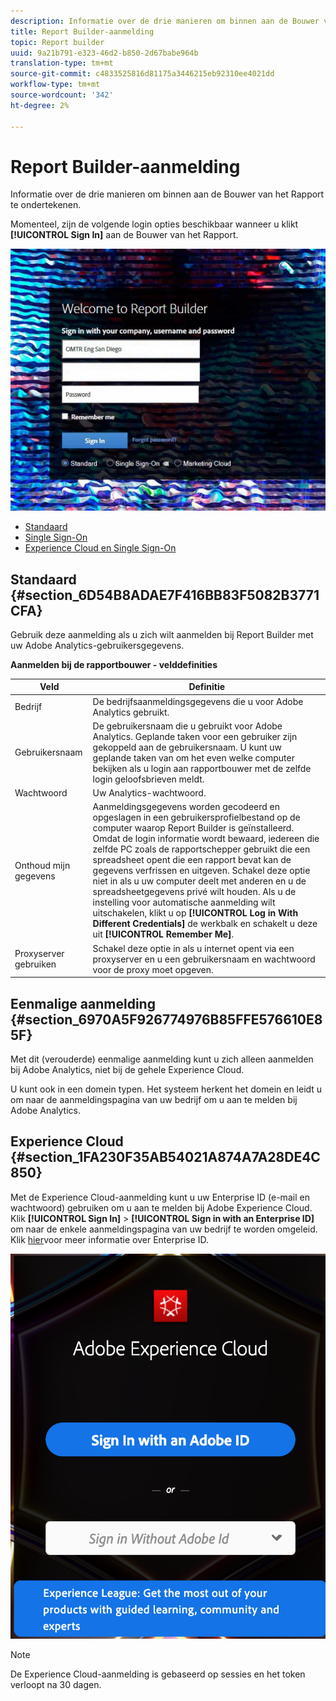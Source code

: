 ```yaml
---
description: Informatie over de drie manieren om binnen aan de Bouwer van het Rapport te ondertekenen.
title: Report Builder-aanmelding
topic: Report builder
uuid: 9a21b791-e323-46d2-b850-2d67babe964b
translation-type: tm+mt
source-git-commit: c4833525816d81175a3446215eb92310ee4021dd
workflow-type: tm+mt
source-wordcount: '342'
ht-degree: 2%

---
```



# Report Builder-aanmelding

Informatie over de drie manieren om binnen aan de Bouwer van het Rapport te ondertekenen.

Momenteel, zijn de volgende login opties beschikbaar wanneer u klikt **[!UICONTROL Sign In]** aan de Bouwer van het Rapport.

![](assets/login_screen.png)

* [Standaard](/help/analyze/report-builder/setup/login.md#section_6D54B8ADAE7F416BB83F5082B3771CFA)
* [Single Sign-On](/help/analyze/report-builder/setup/login.md#section_6970A5F926774976B85FFE576610E85F)
* [Experience Cloud en Single Sign-On](/help/analyze/report-builder/setup/login.md#section_1FA230F35AB54021A874A7A28DE4C850)

## Standaard {#section_6D54B8ADAE7F416BB83F5082B3771CFA}

Gebruik deze aanmelding als u zich wilt aanmelden bij Report Builder met uw Adobe Analytics-gebruikersgegevens.

**Aanmelden bij de rapportbouwer - velddefinities**

| Veld | Definitie |
|--- |--- |
| Bedrijf | De bedrijfsaanmeldingsgegevens die u voor Adobe Analytics gebruikt. |
| Gebruikersnaam | De gebruikersnaam die u gebruikt voor Adobe Analytics. Geplande taken voor een gebruiker zijn gekoppeld aan de gebruikersnaam. U kunt uw geplande taken van om het even welke computer bekijken als u login aan rapportbouwer met de zelfde login geloofsbrieven meldt. |
| Wachtwoord | Uw Analytics-wachtwoord. |
| Onthoud mijn gegevens | Aanmeldingsgegevens worden gecodeerd en opgeslagen in een gebruikersprofielbestand op de computer waarop Report Builder is geïnstalleerd. Omdat de login informatie wordt bewaard, iedereen die zelfde PC zoals de rapportschepper gebruikt die een spreadsheet opent die een rapport bevat kan de gegevens verfrissen en uitgeven. Schakel deze optie niet in als u uw computer deelt met anderen en u de spreadsheetgegevens privé wilt houden.  Als u de instelling voor automatische aanmelding wilt uitschakelen, klikt u op **[!UICONTROL Log in With Different Credentials]** de werkbalk en schakelt u deze uit **[!UICONTROL Remember Me]**. |
| Proxyserver gebruiken | Schakel deze optie in als u internet opent via een proxyserver en u een gebruikersnaam en wachtwoord voor de proxy moet opgeven. |

## Eenmalige aanmelding {#section_6970A5F926774976B85FFE576610E85F}

Met dit (verouderde) eenmalige aanmelding kunt u zich alleen aanmelden bij Adobe Analytics, niet bij de gehele Experience Cloud.

U kunt ook in een domein typen. Het systeem herkent het domein en leidt u om naar de aanmeldingspagina van uw bedrijf om u aan te melden bij Adobe Analytics.

## Experience Cloud {#section_1FA230F35AB54021A874A7A28DE4C850}

Met de Experience Cloud-aanmelding kunt u uw Enterprise ID (e-mail en wachtwoord) gebruiken om u aan te melden bij Adobe Experience Cloud. Klik **[!UICONTROL Sign In]** > **[!UICONTROL Sign in with an Enterprise ID]** om naar de enkele aanmeldingspagina van uw bedrijf te worden omgeleid. Klik [hier](https://helpx.adobe.com/enterprise/kb/enterprise-id-faq.html#whatis)voor meer informatie over Enterprise ID.

![](assets/adobe_id_login.png)

>[!NOTE]
>
>De Experience Cloud-aanmelding is gebaseerd op sessies en het token verloopt na 30 dagen.

